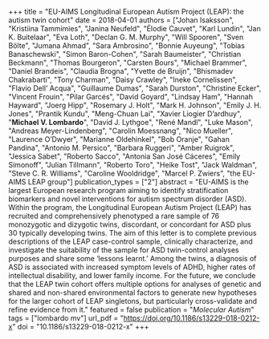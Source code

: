 +++
title = "EU-AIMS Longitudinal European Autism Project (LEAP): the autism twin cohort"
date = 2018-04-01
authors = ["Johan Isaksson", "Kristiina Tammimies", "Janina Neufeld", "Élodie Cauvet", "Karl Lundin", "Jan K. Buitelaar", "Eva Loth", "Declan G. M. Murphy", "Will Spooren", "Sven Bölte", "Jumana Ahmad", "Sara Ambrosino", "Bonnie Auyeung", "Tobias Banaschewski", "Simon Baron-Cohen", "Sarah Baumeister", "Christian Beckmann", "Thomas Bourgeron", "Carsten Bours", "Michael Brammer", "Daniel Brandeis", "Claudia Brogna", "Yvette de Bruijn", "Bhismadev Chakrabarti", "Tony Charman", "Daisy Crawley", "Ineke Cornelissen", "Flavio Dell’ Acqua", "Guillaume Dumas", "Sarah Durston", "Christine Ecker", "Vincent Frouin", "Pilar Garcés", "David Goyard", "Lindsay Ham", "Hannah Hayward", "Joerg Hipp", "Rosemary J. Holt", "Mark H. Johnson", "Emily J. H. Jones", "Prantik Kundu", "Meng-Chuan Lai", "Xavier Liogier D’ardhuy", "**Michael V. Lombardo**", "David J. Lythgoe", "René Mandl", "Luke Mason", "Andreas Meyer-Lindenberg", "Carolin Moessnang", "Nico Mueller", "Laurence O’Dwyer", "Marianne Oldehinkel", "Bob Oranje", "Gahan Pandina", "Antonio M. Persico", "Barbara Ruggeri", "Amber Ruigrok", "Jessica Sabet", "Roberto Sacco", "Antonia San José Cáceres", "Emily Simonoff", "Julian Tillmann", "Roberto Toro", "Heike Tost", "Jack Waldman", "Steve C. R. Williams", "Caroline Wooldridge", "Marcel P. Zwiers", "the EU-AIMS LEAP group"]
publication_types = ["2"]
abstract = "EU-AIMS is the largest European research program aiming to identify stratification biomarkers and novel interventions for autism spectrum disorder (ASD). Within the program, the Longitudinal European Autism Project (LEAP) has recruited and comprehensively phenotyped a rare sample of 76 monozygotic and dizygotic twins, discordant, or concordant for ASD plus 30 typically developing twins. The aim of this letter is to complete previous descriptions of the LEAP case-control sample, clinically characterize, and investigate the suitability of the sample for ASD twin-control analyses purposes and share some ‘lessons learnt.’ Among the twins, a diagnosis of ASD is associated with increased symptom levels of ADHD, higher rates of intellectual disability, and lower family income. For the future, we conclude that the LEAP twin cohort offers multiple options for analyses of genetic and shared and non-shared environmental factors to generate new hypotheses for the larger cohort of LEAP singletons, but particularly cross-validate and refine evidence from it."
featured = false
publication = "*Molecular Autism*"
tags = ["lombardo mv"]
url_pdf = "https://doi.org/10.1186/s13229-018-0212-x"
doi = "10.1186/s13229-018-0212-x"
+++

